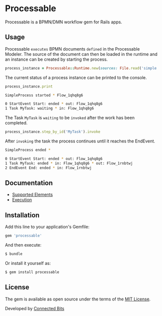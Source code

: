 # Processable

Processable is a BPMN/DMN workflow gem for Rails apps.

## Usage

Processable `executes` BPMN documents `defined` in the Processable Modeler. The source of the document can then be loaded in the runtime and an instance can be created by starting the process.

```ruby
process_instance = Processable::Runtime.new(sources: File.read('simple.bpmn')).start_process('SimpleProcess')
```

The current status of a process instance can be printed to the console.

```ruby
process_instance.print
```

```bash
SimpleProcess started * Flow_1qhq8g6

0 StartEvent Start: ended * out: Flow_1qhq8g6
1 Task MyTask: waiting * in: Flow_1qhq8g6
```

The Task `MyTask` is `waiting` to be `invoked` after the work has been completed. 

```ruby
process_instance.step_by_id('MyTask').invoke
```

After `invoking` the task the process continues until it reaches the EndEvent.

```bash
SimpleProcess ended * 

0 StartEvent Start: ended * out: Flow_1qhq8g6
1 Task MyTask: ended * in: Flow_1qhq8g6 * out: Flow_1rnbtwj
2 EndEvent End: ended * in: Flow_1rnbtwj
```

## Documentation

* [Supported Elements](/docs/elements.md)
* [Execution](/docs/execution.md)

## Installation
Add this line to your application's Gemfile:

```ruby
gem 'processable'
```

And then execute:
```bash
$ bundle
```

Or install it yourself as:
```bash
$ gem install processable
```

## License
The gem is available as open source under the terms of the [MIT License](https://opensource.org/licenses/MIT).

Developed by [Connected Bits](http://www.connectedbits.com)